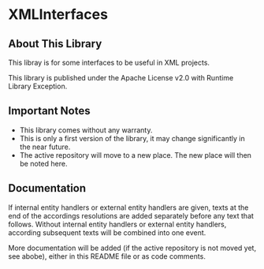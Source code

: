 # XMLInterfaces

## About This Library

This libray is for some interfaces to be useful in XML projects.

This library is published under the Apache License v2.0 with Runtime Library Exception.

## Important Notes

- This library comes without any warranty.
- This is only a first version of the library, it may change significantly in the near future.
- The active repository will move to a new place. The new place will then be noted here.

## Documentation

If internal entity handlers or external entity handlers are given, texts at the end of the accordings resolutions are added separately before any text that follows. Without internal entity handlers or external entity handlers, according subsequent texts will be combined into one event.

More documentation will be added (if the active repository is not moved yet, see abobe), either in this README file or as code comments.
